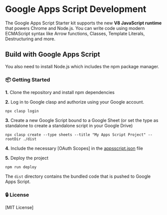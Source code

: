# Google Apps Script Development

The Google Apps Script Starter kit supports the new **V8 JavaScript runtime** that powers Chrome and Node.js. You can write code using modern ECMAScript syntax like Arrow functions, Classes, Template Literals, Destructuring and more.

## Build with Google Apps Script

You also need to install Node.js which includes the npm package manager.

### :package: Getting Started

**1.** Clone the repository and install npm dependencies

**2.** Log in to Google clasp and authorize using your Google account.

```
npx clasp login
```

**3.** Create a new Google Script bound to a Google Sheet (or set the type as standalone to create a standalone script in your Google Drive)

```
npx clasp create --type sheets --title "My Apps Script Project" --rootDir ./dist
```

**4.** Include the necessary [OAuth Scopes] in the [appsscript.json](./appsscript.json) file

**5.** Deploy the project

```
npm run deploy
```

The `dist` directory contains the bundled code that is pushed to Google Apps Script.

### :lock: License

[MIT License]
